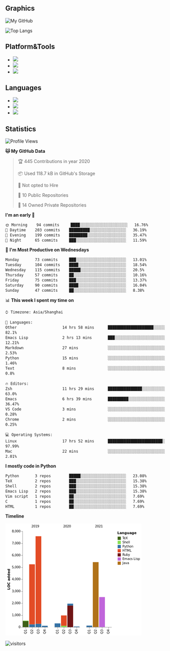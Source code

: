 ## Graphics

![My GitHub](https://github-readme-stats.vercel.app/api?username=SteamedFish&count_private=true&show_icons=true&theme=buefy&include_all_commits=true)

![Top Langs](https://github-readme-stats.vercel.app/api/top-langs/?username=SteamedFish&theme=buefy&hide=html,ruby&count_private=true&show_icons=true&layout=compact)

## Platform&Tools

* [![](https://img.shields.io/badge/ArchLinux--purple?style=flat-square&logo=ArchLinux)](https://www.archlinux.org/)
* [![](https://img.shields.io/badge/Gentoo-testing-purple?style=flat-square&logo=Gentoo)](https://www.gentoo.org/)
* [![](https://img.shields.io/badge/Doom%20Emacs-28-blue?style=flat-square&logo=Gnu%20emacs&logoColor=white)](https://www.gnu.org/software/emacs/)

## Languages

* [![](https://img.shields.io/badge/-Python-3776AB?style=flat-square&logo=python&logoColor=white)](https://www.python.org/)
* [![](https://img.shields.io/badge/-Bash-00ADD8?style=flat-square&logo=Gnu-bash&logoColor=white)](https://www.gnu.org/software/bash/)
* [![](https://img.shields.io/badge/-Go-00ADD8?style=flat-square&logo=go&logoColor=white)](https://golang.org/)

## Statistics

<!--START_SECTION:waka-->
![Profile Views](http://img.shields.io/badge/Profile%20Views-79-blue)

**🐱 My GitHub Data** 

> 🏆 445 Contributions in year 2020
 > 
> 📦 Used 118.7 kB in GitHub's Storage 
 > 
> 🚫 Not opted to Hire
 > 
> 📜 10 Public Repositories 
 > 
> 🔑 14 Owned Private Repositories 

**I'm an early 🐤** 

```text
🌞 Morning    94 commits     ████░░░░░░░░░░░░░░░░░░░░░   16.76% 
🌆 Daytime    203 commits    █████████░░░░░░░░░░░░░░░░   36.19% 
🌃 Evening    199 commits    ████████░░░░░░░░░░░░░░░░░   35.47% 
🌙 Night      65 commits     ███░░░░░░░░░░░░░░░░░░░░░░   11.59%

```
📅 **I'm Most Productive on Wednesdays** 

```text
Monday       73 commits     ███░░░░░░░░░░░░░░░░░░░░░░   13.01% 
Tuesday      104 commits    ████░░░░░░░░░░░░░░░░░░░░░   18.54% 
Wednesday    115 commits    █████░░░░░░░░░░░░░░░░░░░░   20.5% 
Thursday     57 commits     ██░░░░░░░░░░░░░░░░░░░░░░░   10.16% 
Friday       75 commits     ███░░░░░░░░░░░░░░░░░░░░░░   13.37% 
Saturday     90 commits     ████░░░░░░░░░░░░░░░░░░░░░   16.04% 
Sunday       47 commits     ██░░░░░░░░░░░░░░░░░░░░░░░   8.38%

```


📊 **This week I spent my time on** 

```text
⌚︎ Timezone: Asia/Shanghai

💬 Languages: 
Other                    14 hrs 58 mins      ████████████████████░░░░░   82.1% 
Emacs Lisp               2 hrs 13 mins       ███░░░░░░░░░░░░░░░░░░░░░░   12.21% 
Markdown                 27 mins             ░░░░░░░░░░░░░░░░░░░░░░░░░   2.53% 
Python                   15 mins             ░░░░░░░░░░░░░░░░░░░░░░░░░   1.46% 
Text                     8 mins              ░░░░░░░░░░░░░░░░░░░░░░░░░   0.8%

🔥 Editors: 
Zsh                      11 hrs 29 mins      ███████████████░░░░░░░░░░   63.0% 
Emacs                    6 hrs 39 mins       █████████░░░░░░░░░░░░░░░░   36.47% 
VS Code                  3 mins              ░░░░░░░░░░░░░░░░░░░░░░░░░   0.28% 
Chrome                   2 mins              ░░░░░░░░░░░░░░░░░░░░░░░░░   0.25%

💻 Operating Systems: 
Linux                    17 hrs 52 mins      ████████████████████████░   97.99% 
Mac                      22 mins             ░░░░░░░░░░░░░░░░░░░░░░░░░   2.01%

```

**I mostly code in Python** 

```text
Python       3 repos        █████░░░░░░░░░░░░░░░░░░░░   23.08% 
TeX          2 repos        ███░░░░░░░░░░░░░░░░░░░░░░   15.38% 
Shell        2 repos        ███░░░░░░░░░░░░░░░░░░░░░░   15.38% 
Emacs Lisp   2 repos        ███░░░░░░░░░░░░░░░░░░░░░░   15.38% 
Vim script   1 repos        ██░░░░░░░░░░░░░░░░░░░░░░░   7.69% 
C            1 repos        ██░░░░░░░░░░░░░░░░░░░░░░░   7.69% 
HTML         1 repos        ██░░░░░░░░░░░░░░░░░░░░░░░   7.69%

```


**Timeline**

![Chart not found](https://github.com/SteamedFish/SteamedFish/blob/master/charts/bar_graph.png) 


<!--END_SECTION:waka-->

![visitors](https://visitor-badge.laobi.icu/badge?page_id=SteamedFish.SteamedFish)
